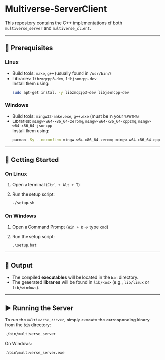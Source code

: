 # Multiverse-ServerClient

This repository contains the C++ implementations of both `multiverse_server` and `multiverse_client`.

---

## 🔧 Prerequisites

### Linux

- Build tools: `make`, `g++` (usually found in `/usr/bin/`)
- Libraries: `libzmqcpp3-dev`, `libjsoncpp-dev`  
  Install them using:  
  ```bash
  sudo apt-get install -y libzmqcpp3-dev libjsoncpp-dev
  ```

### Windows

- Build tools: `mingw32-make.exe`, `g++.exe` (must be in your `%PATH%`)
- Libraries: `mingw-w64-x86_64-zeromq`, `mingw-w64-x86_64-cppzmq`, `mingw-w64-x86_64-jsoncpp`  
  Install them using:
  ```bash
  pacman -Sy --noconfirm mingw-w64-x86_64-zeromq mingw-w64-x86_64-cppzmq mingw-w64-x86_64-jsoncpp
  ```

---

## 🚀 Getting Started

### On Linux

1. Open a terminal (`Ctrl + Alt + T`)
2. Run the setup script:

   ```bash
   ./setup.sh
   ```

### On Windows

1. Open a Command Prompt (`Win + R` → type `cmd`)
2. Run the setup script:

   ```cmd
   .\setup.bat
   ```

---

## 📂 Output

- The compiled **executables** will be located in the `bin` directory.
- The generated **libraries** will be found in `lib/<os>` (e.g., `lib/linux` or `lib/windows`).

---

## ▶️ Running the Server

To run the `multiverse_server`, simply execute the corresponding binary from the `bin` directory:

```bash
./bin/multiverse_server
```

On Windows:

```cmd
.\bin\multiverse_server.exe
```
